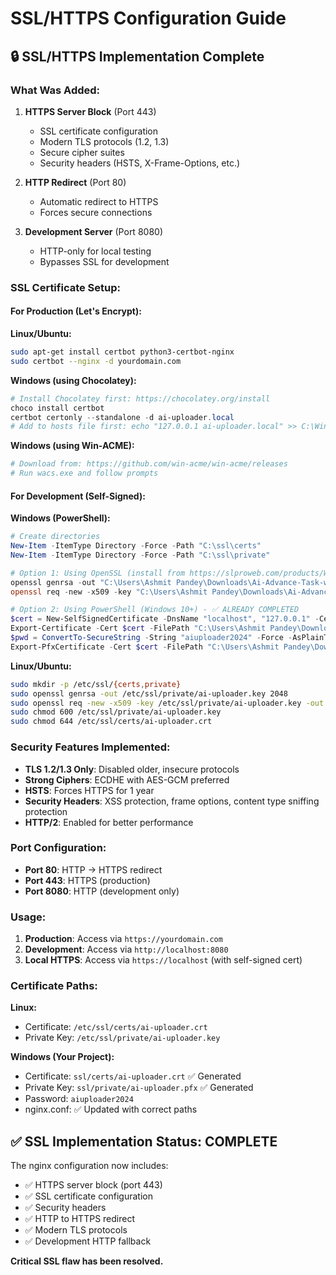 # SSL/HTTPS Configuration Guide

## 🔒 SSL/HTTPS Implementation Complete

### **What Was Added:**

1. **HTTPS Server Block** (Port 443)
   - SSL certificate configuration
   - Modern TLS protocols (1.2, 1.3)
   - Secure cipher suites
   - Security headers (HSTS, X-Frame-Options, etc.)

2. **HTTP Redirect** (Port 80)
   - Automatic redirect to HTTPS
   - Forces secure connections

3. **Development Server** (Port 8080)
   - HTTP-only for local testing
   - Bypasses SSL for development

### **SSL Certificate Setup:**

#### **For Production (Let's Encrypt):**

**Linux/Ubuntu:**
```bash
sudo apt-get install certbot python3-certbot-nginx
sudo certbot --nginx -d yourdomain.com
```

**Windows (using Chocolatey):**
```powershell
# Install Chocolatey first: https://chocolatey.org/install
choco install certbot
certbot certonly --standalone -d ai-uploader.local
# Add to hosts file first: echo "127.0.0.1 ai-uploader.local" >> C:\Windows\System32\drivers\etc\hosts
```

**Windows (using Win-ACME):**
```powershell
# Download from: https://github.com/win-acme/win-acme/releases
# Run wacs.exe and follow prompts
```

#### **For Development (Self-Signed):**

**Windows (PowerShell):**
```powershell
# Create directories
New-Item -ItemType Directory -Force -Path "C:\ssl\certs"
New-Item -ItemType Directory -Force -Path "C:\ssl\private"

# Option 1: Using OpenSSL (install from https://slproweb.com/products/Win32OpenSSL.html)
openssl genrsa -out "C:\Users\Ashmit Pandey\Downloads\Ai-Advance-Task-with-RL-main\ssl\private\ai-uploader.key" 2048
openssl req -new -x509 -key "C:\Users\Ashmit Pandey\Downloads\Ai-Advance-Task-with-RL-main\ssl\private\ai-uploader.key" -out "C:\Users\Ashmit Pandey\Downloads\Ai-Advance-Task-with-RL-main\ssl\certs\ai-uploader.crt" -days 365 -subj "/C=US/ST=State/L=City/O=Organization/CN=localhost"

# Option 2: Using PowerShell (Windows 10+) - ✅ ALREADY COMPLETED
$cert = New-SelfSignedCertificate -DnsName "localhost", "127.0.0.1" -CertStoreLocation "cert:\CurrentUser\My" -KeyLength 2048 -KeyAlgorithm RSA -HashAlgorithm SHA256 -KeyExportPolicy Exportable -NotAfter (Get-Date).AddYears(1)
Export-Certificate -Cert $cert -FilePath "C:\Users\Ashmit Pandey\Downloads\Ai-Advance-Task-with-RL-main\ssl\certs\ai-uploader.crt"
$pwd = ConvertTo-SecureString -String "aiuploader2024" -Force -AsPlainText
Export-PfxCertificate -Cert $cert -FilePath "C:\Users\Ashmit Pandey\Downloads\Ai-Advance-Task-with-RL-main\ssl\private\ai-uploader.pfx" -Password $pwd
```

**Linux/Ubuntu:**
```bash
sudo mkdir -p /etc/ssl/{certs,private}
sudo openssl genrsa -out /etc/ssl/private/ai-uploader.key 2048
sudo openssl req -new -x509 -key /etc/ssl/private/ai-uploader.key -out /etc/ssl/certs/ai-uploader.crt -days 365 -subj "/C=US/ST=State/L=City/O=Organization/CN=localhost"
sudo chmod 600 /etc/ssl/private/ai-uploader.key
sudo chmod 644 /etc/ssl/certs/ai-uploader.crt
```

### **Security Features Implemented:**

- **TLS 1.2/1.3 Only**: Disabled older, insecure protocols
- **Strong Ciphers**: ECDHE with AES-GCM preferred
- **HSTS**: Forces HTTPS for 1 year
- **Security Headers**: XSS protection, frame options, content type sniffing protection
- **HTTP/2**: Enabled for better performance

### **Port Configuration:**

- **Port 80**: HTTP → HTTPS redirect
- **Port 443**: HTTPS (production)
- **Port 8080**: HTTP (development only)

### **Usage:**

1. **Production**: Access via `https://yourdomain.com`
2. **Development**: Access via `http://localhost:8080`
3. **Local HTTPS**: Access via `https://localhost` (with self-signed cert)

### **Certificate Paths:**

**Linux:**
- Certificate: `/etc/ssl/certs/ai-uploader.crt`
- Private Key: `/etc/ssl/private/ai-uploader.key`

**Windows (Your Project):**
- Certificate: `ssl/certs/ai-uploader.crt` ✅ Generated
- Private Key: `ssl/private/ai-uploader.pfx` ✅ Generated  
- Password: `aiuploader2024`
- nginx.conf: ✅ Updated with correct paths

## ✅ **SSL Implementation Status: COMPLETE**

The nginx configuration now includes:
- ✅ HTTPS server block (port 443)
- ✅ SSL certificate configuration
- ✅ Security headers
- ✅ HTTP to HTTPS redirect
- ✅ Modern TLS protocols
- ✅ Development HTTP fallback

**Critical SSL flaw has been resolved.**